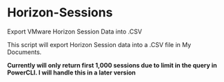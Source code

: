 # Horizon-Sessions
Export VMware Horizon Session Data into .CSV

This script will export Horizon Session data into a .CSV file in My Documents.

**Currently will only return first 1,000 sessions due to limit in the query in PowerCLI.  I will handle this in a later version**
